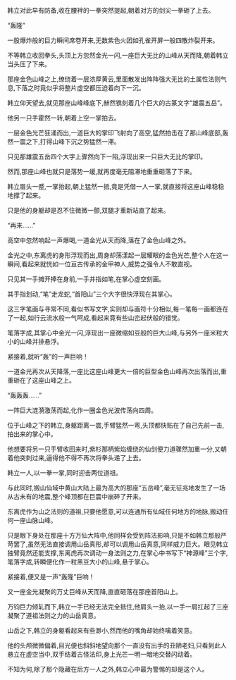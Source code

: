 
韩立对此早有防备,收在腰袢的一拳突然提起,朝着对方的剑尖一拳砸了上去。

“轰隆”

一股爆炸般的巨力瞬间席卷开来,无数紫色火团如孔雀开屏一般四散炸裂开来。

不等韩立收回拳头,头顶上方忽然金光一闪,一座巨大无比的山峰从天而降,朝着韩立当头压了下来。

那座金色山峰之上,缭绕着一层浓厚黄云,里面散发出阵阵强大无比的土属性法则气息,下落之时竟似乎将整片虚空都压迫着向下一沉。

韩立仰天望去,就见那座山峰峰底下,赫然镌刻着几个巨大的古篆文字“雄震五岳”。

他另一只手霍然一转,朝着上空一掌拍去。

一层金色光芒狂涌而出,一道巨大的掌印飞射向了高空,猛然拍击在了那山峰底部,轰然一震之下,打得山峰下沉之势猛然一滞。

只见那雄震五岳四个大字上骤然向下一陷,浮现出来一只巨大无比的掌印。

然而,那座山峰也就只是落势一缓,就再度毫无阻滞地重重砸落了下来。

韩立眉头一蹙,一掌抬起,朝上猛然一抵,竟是凭借一人一掌,就直接将这座山峰稳稳地撑了起来。

只是他的身躯却是忍不住微微一颤,双腿才重新站直了起来。

“再来……”

高空中忽然响起一声爆喝,一道金光从天而降,落在了金色山峰之外。

金光之中,东离虎的身形浮现而出,周身却荡漾起一层耀眼的金色光芒,整个人在这一瞬间,看起来就恍如一位亘古传承的金甲神人,威势之强令人不敢直视。

只见其一手摊开捧在身前,一手并指如笔,在掌心虚空刻画。

其手指划动,“笔”走龙蛇,“首阳山”三个大字很快浮现在其掌心。

这三字笔画与寻常不同,看似书写文字,实则却与画符十分相似,每一笔每一画都连在了一起,如行云流水般一气呵成,看起来竟有些山峦起伏般的错觉。

笔落字成,其掌心中金光一闪,浮现出一座微缩如豆般的巨大山峰,与另外一座米粒大小的山峰并排悬浮。

紧接着,就听“轰”的一声巨响！

一道金光再次从天降落,一座比这座山峰更大一倍的巨型金色山峰再次出落而出,重重砸在了这座山峰之上。

“轰轰轰……”

一阵巨大涟漪激荡而起,化作一圈金色光波传荡向四周。

位于山峰之下的韩立,身躯距离一震,手臂猛然一弯,头顶都快贴在了自己先前一击,拍出来的掌心中。

他想要将另一只手臂收回来时,紫杉那柄紫焰缠绕的仙剑便力道骤然加重一分,又朝着他突刺过来,逼得他不得不再次将拳头递了上去。

韩立一人,以一拳一掌,同时迎击两位道祖。

与此同时,搬山仙域中黄山大陆上最为高大的那座“五岳峰”,毫无征兆地发生了一场从古未有的地震,整个峰顶都在巨震中崩碎了开来。

东离虎作为山之法则的道祖,只要他愿意,可以连通所有仙域任何地方的地脉,搬动任何一座山脉山峰。

只是眼下身处在那座十方万仙大阵中,他同样会受到阵法影响,只是不如韩立那般严苛罢了,虽然无法直接调用山岳真形,却可以调用山岳真意,同样威力巨大。眼见韩立独臂竟然还能支撑,东离虎再次调动一身法则之力,在掌心中书写下“神源峰”三个字,笔落字成,转瞬便化作一粒黑豆大小的山峰,悬于掌心。

紧接着,便又是一声“轰隆”巨响！

又一座金光凝聚的万丈巨峰从天而降,直直砸落在那座首阳山上。

万钧巨力倾轧而下,韩立一手已经无法完全抵住,他肩头一抬,以一手一肩扛起了三座凝聚了道祖法则之力的山岳真意。

山岳之下,韩立的身躯看起来有些渺小,然而他的嘴角却始终噙着笑意。

他的头颅微微偏着,目光便也斜斜地望向那个一直没有出手的丑陋老妇,只看到此人悬立在虚空当中,双手结着古怪法印,身上光芒一明一暗地交替闪动着。

不知为何,除了那个隐藏在后方一人之外,韩立心中最为警惕的却是这个人。
